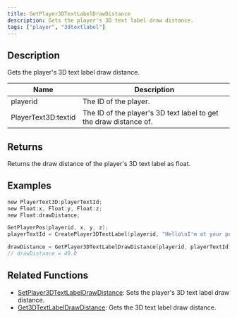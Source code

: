 ```yaml
---
title: GetPlayer3DTextLabelDrawDistance
description: Gets the player's 3D text label draw distance.
tags: ["player", "3dtextlabel"]
---
```


<VersionWarn version='omp v1.1.0.2612' />

## Description

Gets the player's 3D text label draw distance.

| Name                | Description                                                       |
| ------------------- | ----------------------------------------------------------------- |
| playerid            | The ID of the player.                                             |
| PlayerText3D:textid | The ID of the player's 3D text label to get the draw distance of. |

## Returns

Returns the draw distance of the player's 3D text label as float.

## Examples

```c
new PlayerText3D:playerTextId;
new Float:x, Float:y, Float:z;
new Float:drawDistance;

GetPlayerPos(playerid, x, y, z);
playerTextId = CreatePlayer3DTextLabel(playerid, "Hello\nI'm at your position", 0x008080FF, x, y, z, 40.0);

drawDistance = GetPlayer3DTextLabelDrawDistance(playerid, playerTextId);
// drawDistance = 40.0
```

## Related Functions

- [SetPlayer3DTextLabelDrawDistance](SetPlayer3DTextLabelDrawDistance): Sets the player's 3D text label draw distance.
- [Get3DTextLabelDrawDistance](Get3DTextLabelDrawDistance): Gets the 3D text label draw distance.
